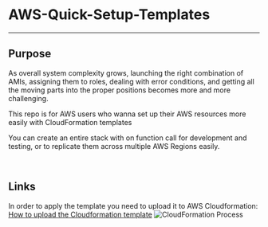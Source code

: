 <h1> AWS-Quick-Setup-Templates </h1>
<hr>
<h2> Purpose </h2>

<p> As overall system complexity grows, launching the right combination of AMIs, assigning them to roles, dealing with error conditions, and getting all the moving parts into the proper positions becomes more and more challenging. </p>
<p> This repo is for AWS users who wanna set up their AWS resources more easily with CloudFormation templates </p>
<p> You can create an entire stack with on function call for development and testing, or to replicate them across multiple AWS Regions easily.</p> 
<br>

<h2> Links </h2>
<p> In order to apply the template you need to upload it to AWS Cloudformation: <a href="http://docs.aws.amazon.com/AWSCloudFormation/latest/UserGuide/cfn-using-console-create-stack-template.html">How to upload the Cloudformation template</a>

<img src="https://d1.awsstatic.com/Products/product-name/diagrams/product-page-diagram_CloudFormation.ad3a4c93b4fdd3366da3da0de4fb084d89a5d761.png" alt="CloudFormation Process">